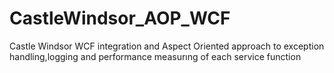CastleWindsor_AOP_WCF
=====================

Castle Windsor WCF integration and Aspect Oriented approach to exception handling,logging and performance measurıng of each service function